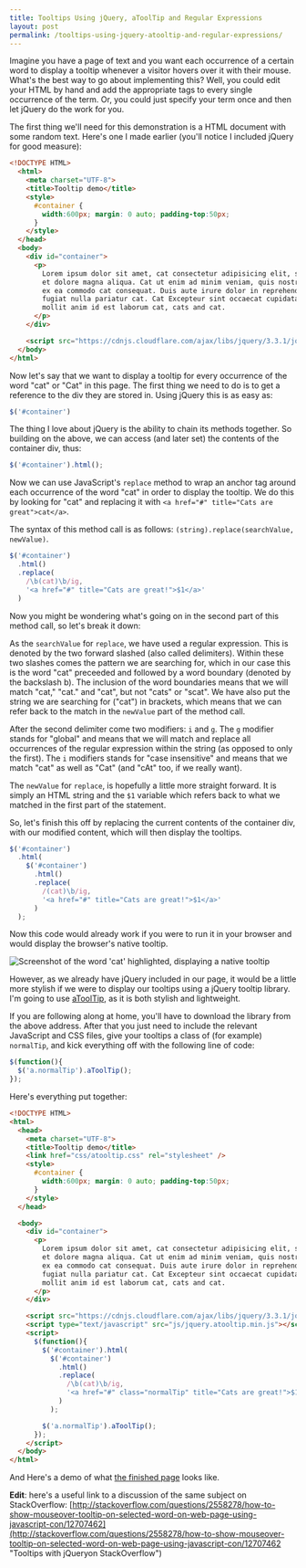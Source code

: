 ```yaml
---
title: Tooltips Using jQuery, aToolTip and Regular Expressions
layout: post
permalink: /tooltips-using-jquery-atooltip-and-regular-expressions/
---
```


Imagine you have a page of text and you want each occurrence of a certain word to display a tooltip whenever a visitor hovers over it with their mouse. What's the best way to go about implementing this? Well, you could edit your HTML by hand and add the appropriate tags to every single occurrence of the term. Or, you could just specify your term once and then let jQuery do the work for you.

The first thing we'll need for this demonstration is a HTML document with some random text. Here's one I made earlier (you'll notice I included jQuery for good measure):

```html
<!DOCTYPE HTML>
  <html>
    <meta charset="UTF-8">
    <title>Tooltip demo</title>
    <style>
      #container {
        width:600px; margin: 0 auto; padding-top:50px;
      }
    </style>
  </head>
  <body>
    <div id="container">
      <p>
        Lorem ipsum dolor sit amet, cat consectetur adipisicing elit, sed do eiusmod tempor cat incididunt ut labore
        et dolore magna aliqua. Cat ut enim ad minim veniam, quis nostrud exercitation ullamco laboris nisi ut aliquip
        ex ea commodo cat consequat. Duis aute irure dolor in reprehenderit in voluptate velit esse cillum dolore eu cat
        fugiat nulla pariatur cat. Cat Excepteur sint occaecat cupidatat non proident, sunt in culpa qui officia deserunt
        mollit anim id est laborum cat, cats and cat.
      </p>
    </div>

    <script src="https://cdnjs.cloudflare.com/ajax/libs/jquery/3.3.1/jquery.min.js"></script>
  </body>
</html>
```

Now let's say that we want to display a tooltip for every occurrence of the word "cat" or "Cat" in this page. The first thing we need to do is to get a reference to the div they are stored in. Using jQuery this is as easy as:

```js
$('#container')
```

The thing I love about jQuery is the ability to chain its methods together. So building on the above, we can access (and later set) the contents of the container div, thus:

```js
$('#container').html();
```

Now we can use JavaScript's `replace` method to wrap an anchor tag around each occurrence of the word "cat" in order to display the tooltip. We do this by looking for "cat" and replacing it with `<a href="#" title="Cats are great">cat</a>`.

The syntax of this method call is as follows: `(string).replace(searchValue, newValue)`.

```js
$('#container')
  .html()
  .replace(
    /\b(cat)\b/ig,
    '<a href="#" title="Cats are great!">$1</a>'
  )
```

Now you might be wondering what's going on in the second part of this method call, so let's break it down:

As the `searchValue` for `replace`, we have used a regular expression. This is denoted by the two forward slashed (also called delimiters). Within these two slashes comes the pattern we are searching for, which in our case this is the word "cat" preceeded and followed by a word boundary (denoted by the backslash b). The inclusion of the word boundaries means that we will match "cat," "cat." and "cat", but not "cats" or "scat". We have also put the string we are searching for ("cat") in brackets, which means that we can refer back to the match in the `newValue` part of the method call.

After the second delimiter come two modifiers: `i` and `g`. The `g` modifier stands for "global" and means that we will match and replace all occurrences of the regular expression within the string (as opposed to only the first). The `i` modifiers stands for "case insensitive" and means that we match "cat" as well as "Cat" (and "cAt" too, if we really want).

The `newValue` for `replace`, is hopefully a little more straight forward. It is simply an HTML string and the `$1` variable which refers back to what we matched in the first part of the statement.

So, let's finish this off by replacing the current contents of the container div, with our modified content, which will then display the tooltips.

```js
$('#container')
  .html(
    $('#container')
      .html()
      .replace(
        /(cat)\b/ig,
        '<a href="#" title="Cats are great!">$1</a>'
      )
  );
```

Now this code would already work if you were to run it in your browser and would display the browser's native tooltip.

![Screenshot of the word 'cat' highlighted, displaying a native tooltip](https://res.cloudinary.com/hibbard/image/upload/v1528961806/tooltips_screenshot.png "Screenshot of the word 'cat' highlighted, displaying a native tooltip")

However, as we already have jQuery included in our page, it would be a little more stylish if we were to display our tooltips using a jQuery tooltip library. I'm going to use [aToolTip](https://github.com/ItsMeAra/aToolTip "aToolTip home page"), as it is both stylish and lightweight.

If you are following along at home, you'll have to download the library from the above address. After that you just need to include the relevant JavaScript and CSS files, give your tooltips a class of (for example) `normalTip`, and kick everything off with the following line of code:

```js
$(function(){
  $('a.normalTip').aToolTip();
});
```

Here's everything put together:

```html
<!DOCTYPE HTML>
<html>
  <head>
    <meta charset="UTF-8">
    <title>Tooltip demo</title>
    <link href="css/atooltip.css" rel="stylesheet" />
    <style>
      #container {
        width:600px; margin: 0 auto; padding-top:50px;
      }
    </style>
  </head>

  <body>
    <div id="container">
      <p>
        Lorem ipsum dolor sit amet, cat consectetur adipisicing elit, sed do eiusmod tempor cat incididunt ut labore
        et dolore magna aliqua. Cat ut enim ad minim veniam, quis nostrud exercitation ullamco laboris nisi ut aliquip
        ex ea commodo cat consequat. Duis aute irure dolor in reprehenderit in voluptate velit esse cillum dolore eu cat
        fugiat nulla pariatur cat. Cat Excepteur sint occaecat cupidatat non proident, sunt in culpa qui officia deserunt
        mollit anim id est laborum cat, cats and cat.
      </p>
    </div>

    <script src="https://cdnjs.cloudflare.com/ajax/libs/jquery/3.3.1/jquery.min.js"></script>
    <script type="text/javascript" src="js/jquery.atooltip.min.js"></script>
    <script>
      $(function(){
        $('#container').html(
          $('#container')
            .html()
            .replace(
              /\b(cat)\b/ig,
              '<a href="#" class="normalTip" title="Cats are great!">$1</a>'
            )
          );

        $('a.normalTip').aToolTip();
      });
    </script>
  </body>
</html>
```

And Here's a demo of what [the finished page](http://hibbard.eu/demos/aToolTip/ "The finished tooltip demo") looks like.

**Edit**: here's a useful link to a discussion of the same subject on StackOverflow: [http://stackoverflow.com/questions/2558278/how-to-show-mouseover-tooltip-on-selected-word-on-web-page-using-javascript-con/12707462](http://stackoverflow.com/questions/2558278/how-to-show-mouseover-tooltip-on-selected-word-on-web-page-using-javascript-con/12707462 "Tooltips with jQueryon StackOverflow")
